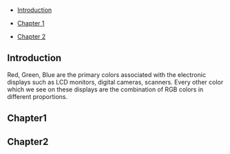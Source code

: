* [Introduction](#Introduction)

* [Chapter 1](#Chapter1)

* [Chapter 2](#Chapter2)

## Introduction
  Red, Green, Blue are the primary colors associated with the electronic displays such as LCD monitors, digital cameras, scanners. 
  Every other color which we see on these displays are the combination of RGB colors in different proportions.

  
  


## Chapter1

## Chapter2

